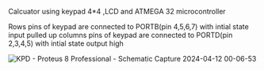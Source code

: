 Calcuator using keypad 4*4 ,LCD and ATMEGA 32 microcontroller



Rows pins of keypad are connected to PORTB(pin 4,5,6,7) with intial state input pulled up
columns pins of keypad are connected to PORTD(pin 2,3,4,5) with intial state output high




![KPD - Proteus 8 Professional - Schematic Capture 2024-04-12 00-06-53](https://github.com/walid31000/Calculator/assets/95383146/d48b6728-7abd-4eeb-b6ce-0a1d7ad9fe78)
